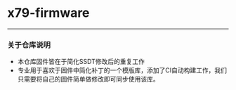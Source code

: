 # x79-firmware
---------------------------

### 关于仓库说明

- 本仓库固件皆在于简化SSDT修改后的重复工作
- 专业用于喜欢于固件中简化补丁的一个模版库，添加了CI自动构建工作，我们只需要将自己的固件简单做修改即可同步使用该库。
